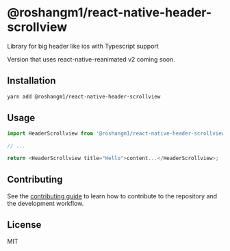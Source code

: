 # @roshangm1/react-native-header-scrollview

Library for big header like ios with Typescript support

Version that uses react-native-reanimated v2 coming soon.

## Installation

```sh
yarn add @roshangm1/react-native-header-scrollview
```

## Usage

```js
import HeaderScrollview from '@roshangm1/react-native-header-scrollview';

// ...

return <HeaderScrollview title="Hello">content...</HeaderScrollview>;
```

## Contributing

See the [contributing guide](CONTRIBUTING.md) to learn how to contribute to the repository and the development workflow.

## License

MIT
